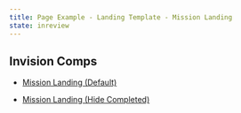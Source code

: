 ```yaml
---
title: Page Example - Landing Template - Mission Landing
state: inreview
---
```


## Invision Comps
- [Mission Landing (Default)](https://pega.invisionapp.com/d/main#/console/18904689/396327271/preview)

- [Mission Landing (Hide Completed)](https://pega.invisionapp.com/d/main#/console/18904689/396327270/preview)